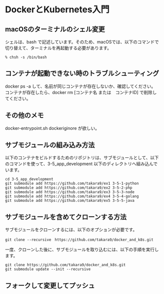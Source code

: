# DockerとKubernetes入門

## macOSのターミナルのシェル変更

シェルは、bash で記述しています。そのため、macOSでは、以下のコマンドで切り替えて、ターミナルを再起動する必要があります。

```
% chsh -s /bin/bash
```




## コンテナが起動できない時のトラブルシューティング

docker ps -a して、名前が同じコンテナが存在しないか、確認してください。
コンテナが存在したら、docker rm [コンテナ名 または　コンテナID] で削除してください。




## その他のメモ

docker-entrypoint.sh
dockeriginore が欲しい。


## サブモジュールの組み込み方法
以下のコンテナをビルドするためのリポジトリは、サブモジュールとして、以下のコマンドを使って、3-5_app_development 以下のディレクトリへ組み込んでいます。

```
cd 3-5_app_development
git submodule add https://github.com/takara9/ex1 3-5-1-python
git submodule add https://github.com/takara9/ex2 3-5-2-php
git submodule add https://github.com/takara9/ex3 3-5-3-node
git submodule add https://github.com/takara9/ex4 3-5-4-golang
git submodule add https://github.com/takara9/ex5 3-5-5-java
```

## サブモジュールを含めてクローンする方法
サブモジュールをクローンするには、以下のオプションが必要です。

```
git clone --recursive　https://github.com/takara9/docker_and_k8s.git
```

一度、クローンした後に、サブモジュールを取り込むには、以下の手順を実行します。

```
git clone https://github.com/takara9/docker_and_k8s.git
git submodule update --init --recursive
```

## フォークして変更してプッシュ
